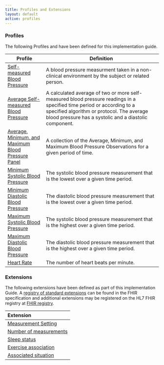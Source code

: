 ```yaml
---
title: Profiles and Extensions
layout: default
active: profiles
---
```

### Profiles

The following Profiles and have been defined for this implementation guide.

<div>
	<table class="grid">
		<thead>
			<tr>
			  <th width="25%">Profile</th>
			  <th width="75%">Definition</th>
			</tr>
		</thead>
		<tbody>
          <tr>
            <td><a href="StructureDefinition-self-measured-bp.html">Self-measured Blood Pressure</a></td>
            <td>A blood pressure measurment taken in a non-clinical environment by the subject or related person.</td>
          </tr>
          <tr>
            <td><a href="StructureDefinition-average-smbp.html">Average Self-measured Blood Pressure</a></td>
            <td>A calculated average of two or more self-measured blood pressure readings in a specified time period or according to a specified algorithm or protocol.  The average blood pressure has a systolic and a diastolic component.</td>
          </tr>
          <tr>
            <td><a href="StructureDefinition-avg-minmax-bp-panel.html">Average, Minimum, and Maximum Blood Pressure Panel</a></td>
            <td>A collection of the Average, Minimum, and Maximum Blood Pressure Observations for a given period of time.</td>
          </tr>
          <tr>
            <td><a href="StructureDefinition-min-sys-bp.html">Minimum Systolic Blood Pressure</a></td>
            <td>The systolic blood pressure measurement that is the lowest over a given time period.</td>
          </tr>
          <tr>
            <td><a href="StructureDefinition-min-diast-bp.html">Minimum Diastolic Blood Pressure</a></td>
            <td>The diastolic blood pressure measurement that is the lowest over a given time period.</td>
          </tr>
          <tr>
            <td><a href="StructureDefinition-max-sys-bp.html">Maximum Systolic Blood Pressure</a></td>
            <td>The systolic blood pressure measurement that is the highest over a given time period.</td>
          </tr>
          <tr>
            <td><a href="StructureDefinition-max-diast-bp.html">Maximum Diastolic Blood Pressure</a></td>
            <td>The diastolic blood pressure measurement that is the highest over a given time period.</td>
          </tr>
          <tr>
            <td><a href="StructureDefinition-heart-rate.html">Heart Rate</a></td>
            <td>The number of heart beats per minute.</td>
          </tr>
        </tbody>
    </table>
</div>

### Extensions

The following extensions have been defined as part of this implementation Guide. A [registry of standard extensions]({{site.data.fhir.path}}extensibility-registry.html) can be found in the FHIR specification and additional extensions may be registered on the HL7 FHIR registry at [FHIR registry](http://hl7.org/fhir/registry).

|Extension|
|:----|
|[Measurement Setting](StructureDefinition-MeasurementSettingExt.html)|
|[Number of measurements](StructureDefinition-NumberOfMeasurementsExt.html)|
|[Sleep status](StructureDefinition-SleepStatusExt.html)|
|[Exercise association](StructureDefinition-ExerciseAssociationExt.html)|
|[Associated situation](StructureDefinition-AssociatedSituationExt.html)|